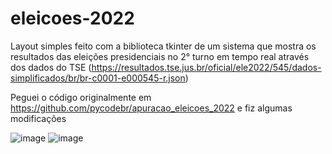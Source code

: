 # eleicoes-2022
Layout simples feito com a biblioteca tkinter de um sistema que mostra os resultados das eleições presidenciais no 2° turno em tempo real através dos dados do TSE (https://resultados.tse.jus.br/oficial/ele2022/545/dados-simplificados/br/br-c0001-e000545-r.json)

Peguei o código originalmente em https://github.com/pycodebr/apuracao_eleicoes_2022 e fiz algumas modificações

![image](https://user-images.githubusercontent.com/108037302/194727240-24867924-780a-43fe-a1c8-c1ee7f5c6ad5.png)
![image](https://user-images.githubusercontent.com/108037302/198842428-044becbc-94f3-4ec5-9af2-82c25006cda0.png)

